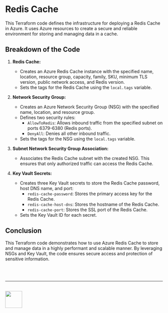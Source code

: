 #  Redis Cache

This Terraform code defines the infrastructure for deploying a Redis Cache in Azure. It uses Azure resources to create a secure and reliable environment for storing and managing data in a cache.

## Breakdown of the Code

1. **Redis Cache:**
   - Creates an Azure Redis Cache instance with the specified name, location, resource group, capacity, family, SKU, minimum TLS version, public network access, and Redis version.
   - Sets the tags for the Redis Cache using the `local.tags` variable.

2. **Network Security Group:**
   - Creates an Azure Network Security Group (NSG) with the specified name, location, and resource group.
   - Defines two security rules:
     - `AllowToRedis`: Allows inbound traffic from the specified subnet on ports 6379-6380 (Redis ports).
     - `DenyAll`: Denies all other inbound traffic.
   - Sets the tags for the NSG using the `local.tags` variable.

3. **Subnet Network Security Group Association:**
   - Associates the Redis Cache subnet with the created NSG. This ensures that only authorized traffic can access the Redis Cache.

4. **Key Vault Secrets:**
   - Creates three Key Vault secrets to store the Redis Cache password, host DNS name, and port:
     - `redis-cache-password`: Stores the primary access key for the Redis Cache.
     - `redis-cache-host-dns`: Stores the hostname of the Redis Cache.
     - `redis-cache-port`: Stores the SSL port of the Redis Cache.
   - Sets the Key Vault ID for each secret.


## Conclusion

This Terraform code demonstrates how to use Azure Redis Cache to store and manage data in a highly performant and scalable manner. By leveraging NSGs and Key Vault, the code ensures secure access and protection of sensitive information.

<br/><br/><hr/><br/><a href="https://eu1.hubs.ly/H09t3Sg0" target="_blank"><img src="https://www.unique.ch/hubfs/Badge%20Unique%20(1).svg" height="54"></a>